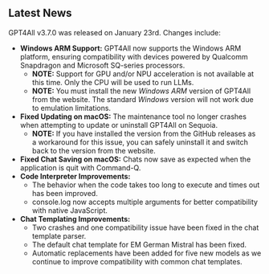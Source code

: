 ## Latest News

GPT4All v3.7.0 was released on January 23rd. Changes include:

* **Windows ARM Support:** GPT4All now supports the Windows ARM platform, ensuring compatibility with devices powered by Qualcomm Snapdragon and Microsoft SQ-series processors.
  * **NOTE:** Support for GPU and/or NPU acceleration is not available at this time. Only the CPU will be used to run LLMs.
  * **NOTE:** You must install the new *Windows ARM* version of GPT4All from the website. The standard *Windows* version will not work due to emulation limitations.
* **Fixed Updating on macOS:** The maintenance tool no longer crashes when attempting to update or uninstall GPT4All on Sequoia.
  * **NOTE:** If you have installed the version from the GitHub releases as a workaround for this issue, you can safely uninstall it and switch back to the version from the website.
* **Fixed Chat Saving on macOS:** Chats now save as expected when the application is quit with Command-Q.
* **Code Interpreter Improvements:**
  * The behavior when the code takes too long to execute and times out has been improved.
  * console.log now accepts multiple arguments for better compatibility with native JavaScript.
* **Chat Templating Improvements:**
  * Two crashes and one compatibility issue have been fixed in the chat template parser.
  * The default chat template for EM German Mistral has been fixed.
  * Automatic replacements have been added for five new models as we continue to improve compatibility with common chat templates.
